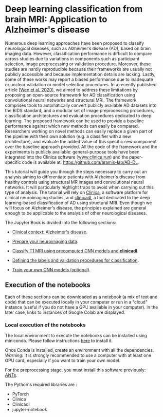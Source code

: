 # Deep learning classification from brain MRI: Application to Alzheimer's disease

Numerous deep learning approaches have been proposed to classify neurological
diseases, such as Alzheimer’s disease (AD), based on brain imaging data.
However, classification performance is difficult to compare across studies due
to variations in components such as participant selection, image preprocessing
or validation procedure. Moreover, these studies are hardly reproducible because
their frameworks are usually not publicly accessible and because implementation
details are lacking. Lastly, some of these works may report a biased performance
due to inadequate or unclear validation or model selection procedures.
In a recently published article [[Wen et al. 2020](https://doi.org/10.1016/j.media.2020.101694)],
we aimed to address these limitations by proposing an open-source framework
for AD classification using convolutional neural networks and structural MRI.
The framework comprises tools to automatically convert publicly available
AD datasets into the BIDS standard, and a modular set of image preprocessing procedures,
classification architectures and evaluation procedures dedicated to deep learning.
The proposed framework can be used to provide a baseline performance against which
new methods can easily be compared. Researchers working on novel methods can easily
replace a given part of the pipeline with their own solution (e.g. a classifier
with a new architecture), and evaluate the added value of this specific new component
over the baseline approach provided. All the code of the framework and the experiments
is publicly available: general-purpose tools have been integrated into the
Clinica software (www.clinica.run) and the paper-specific code is available at:
https://github.com/aramis-lab/AD-DL.


This tutorial will guide you through the steps necessary to carry out an analysis
aiming to differentiate patients with Alzheimer's disease from healthy controls
using structural MR images and convolutional neural networks. It will particularly
highlight traps to avoid when carrying out this type of analysis.
The tutorial will rely on [Clinica](http://www.clinica.run), a software platform
for clinical neuroimaging studies, and [clinicadl](https://github.com/aramis-lab/ad-dl),
a tool dedicated to the deep learning-based classification of AD using structural MRI.
Even though we will focus on Alzheimer's disease, the principles explained are
general enough to be applicable to the analysis of other neurological diseases.

The Jupyter Book is divided into the following sections:

- [Clinical context: Alzheimer's disease](Notebooks-AD-DL/dataset).

- [Prepare your neuroimaging data](Notebooks-AD-DL/preprocessing).

- [Classify T1 MRI using precomputed CNN models and **clinicadl**](Notebooks-AD-DL/inference).

- [Defining the labels and validation procedures for classification](Notebooks-AD-DL/label_extraction).

- [Train your own CNN models (optional)](Notebooks-AD-DL/training).


## Execution of the notebooks

Each of these sections can be downloaded as a notebook (a mix of text and code)
that can be executed locally in your computer or run in a
"cloud" instance (useful if you do not have a GPU available in your computer).
In the later case, links to instances of Google Colab are displayed.

### Local execution of the notebooks

The local environment to execute the notebooks can be installed using
miniconda. Please follow instructions
[here](https://docs.conda.io/en/latest/miniconda.html) to install it.

Once Conda is installed, create an environment with all the dependencies.
*Warning*: It is strongly recommended to use a computer with at least one GPU
card, especially if you want to train your own model.

For the preprocessing stage, you must install this software previously:
[ANTs](http://stnava.github.io/ANTs/).

The Python's required libraries are :

- PyTorch
- Clinica
- Clinicadl
- jupyter-notebook

